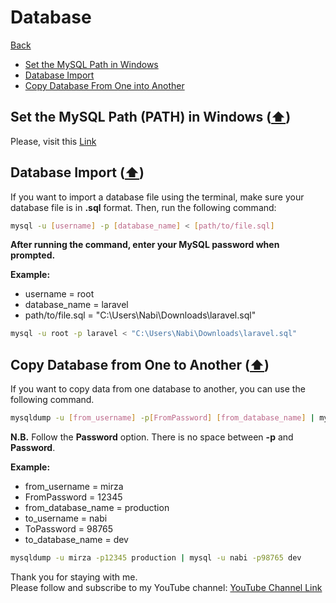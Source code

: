 # Database

[Back](./..)

- [Set the MySQL Path in Windows](#set-the-mysql-path-path-in-windows-️)
- [Database Import](#database-import-️)
- [Copy Database From One into Another](#copy-database-from-one-to-another-)

## Set the MySQL Path (PATH) in Windows ([⬆️](#database))
Please, visit this [Link](./../laravel/installation/phpMyAdmin/README.md#set-the-mysql-path-path-in-windows-️)

## Database Import ([⬆️](#database))
If you want to import a database file using the terminal, make sure your database file is in **.sql** format. Then, run the following command:
```sh
mysql -u [username] -p [database_name] < [path/to/file.sql]
```

**After running the command, enter your MySQL password when prompted.**

**Example:**
* username = root
* database_name = laravel
* path/to/file.sql = "C:\Users\Nabi\Downloads\laravel.sql"

```sh
mysql -u root -p laravel < "C:\Users\Nabi\Downloads\laravel.sql"
```

## Copy Database from One to Another ([⬆️](#database))

If you want to copy data from one database to another, you can use the following command.

```sh
mysqldump -u [from_username] -p[FromPassword] [from_database_name] | mysql -u [to_username] -p[ToPassword] [to_database_name]
```

**N.B.** Follow the **Password** option. There is no space between **-p** and **Password**.

**Example:**
* from_username = mirza
* FromPassword = 12345
* from_database_name = production
* to_username = nabi
* ToPassword = 98765
* to_database_name = dev

```sh
mysqldump -u mirza -p12345 production | mysql -u nabi -p98765 dev
```


Thank you for staying with me.  
Please follow and subscribe to my YouTube channel: [YouTube Channel Link](https://www.youtube.com/@MirzaMdGolamNabi)
